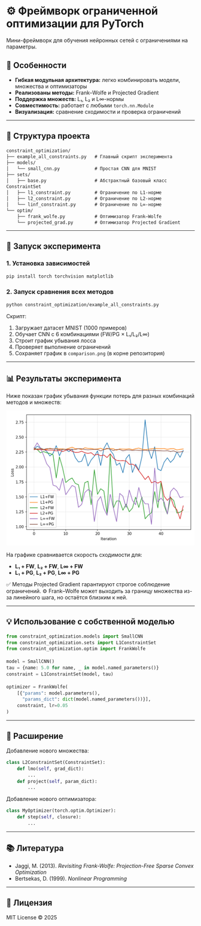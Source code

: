 # ⚙️ Фреймворк ограниченной оптимизации для PyTorch

Мини-фреймворк для обучения нейронных сетей с ограничениями на параметры.

## 🎯 Особенности

* **Гибкая модульная архитектура:** легко комбинировать модели, множества и оптимизаторы
* **Реализованы методы:** Frank–Wolfe и Projected Gradient
* **Поддержка множеств:** L₁, L₂ и L∞-нормы
* **Совместимость:** работает с любыми `torch.nn.Module`
* **Визуализация:** сравнение сходимости и проверка ограничений

---

## 🧩 Структура проекта

```
constraint_optimization/
├── example_all_constraints.py   # Главный скрипт эксперимента
├── models/
│   └── small_cnn.py             # Простая CNN для MNIST
├── sets/
│   ├── base.py                  # Абстрактный базовый класс ConstraintSet
│   ├── l1_constraint.py         # Ограничение по L1-норме
│   ├── l2_constraint.py         # Ограничение по L2-норме
│   └── linf_constraint.py       # Ограничение по L∞-норме
└── optim/
    ├── frank_wolfe.py           # Оптимизатор Frank–Wolfe
    └── projected_grad.py        # Оптимизатор Projected Gradient
```

---

## 🚀 Запуск эксперимента

### 1. Установка зависимостей

```bash
pip install torch torchvision matplotlib
```

### 2. Запуск сравнения всех методов

```bash
python constraint_optimization/example_all_constraints.py
```

Скрипт:

1. Загружает датасет MNIST (1000 примеров)
2. Обучает CNN с 6 комбинациями (FW/PG × L₁/L₂/L∞)
3. Строит график убывания лосса
4. Проверяет выполнение ограничений
5. Сохраняет график в `comparison.png` (в корне репозитория)

---

## 📊 Результаты эксперимента

Ниже показан график убывания функции потерь для разных комбинаций методов и множеств:

<p align="center">
  <img src="comparison.png" alt="График сравнения Frank-Wolfe и Projected Gradient" width="600"/>
</p>

На графике сравнивается скорость сходимости для:

* **L₁ + FW**, **L₂ + FW**, **L∞ + FW**
* **L₁ + PG**, **L₂ + PG**, **L∞ + PG**

✅ Методы Projected Gradient гарантируют строгое соблюдение ограничений.
⚙️ Frank–Wolfe может выходить за границу множества из-за линейного шага, но остаётся близким к ней.

---

## 💡 Использование с собственной моделью

```python
from constraint_optimization.models import SmallCNN
from constraint_optimization.sets import L1ConstraintSet
from constraint_optimization.optim import FrankWolfe

model = SmallCNN()
tau = {name: 5.0 for name, _ in model.named_parameters()}
constraint = L1ConstraintSet(model, tau)

optimizer = FrankWolfe(
    [{"params": model.parameters(),
      "params_dict": dict(model.named_parameters())}],
    constraint, lr=0.05
)
```

---

## 🔧 Расширение

Добавление нового множества:

```python
class L2ConstraintSet(ConstraintSet):
    def lmo(self, grad_dict):
        ...
    def project(self, param_dict):
        ...
```

Добавление нового оптимизатора:

```python
class MyOptimizer(torch.optim.Optimizer):
    def step(self, closure):
        ...
```

---

## 📚 Литература

* Jaggi, M. (2013). *Revisiting Frank-Wolfe: Projection-Free Sparse Convex Optimization*
* Bertsekas, D. (1999). *Nonlinear Programming*

---

## 📝 Лицензия

MIT License © 2025


